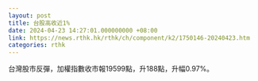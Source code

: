 ```yaml
---
layout: post
title: 台股高收近1%
date: 2024-04-23 14:27:01.000000000 +08:00
link: https://news.rthk.hk/rthk/ch/component/k2/1750146-20240423.htm
categories: rthk
---
```


台灣股市反彈，加權指數收市報19599點，升188點，升幅0.97%。
